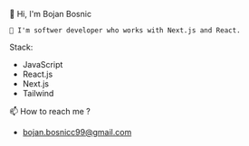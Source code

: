  👋 Hi, I'm Bojan Bosnic 
 
    🚀 I'm softwer developer who works with Next.js and React.
   
   Stack:
   
   - JavaScript
   - React.js
   - Next.js
   - Tailwind
   
   
   
 📫 How to reach me ?
 
  - bojan.bosnicc99@gmail.com

